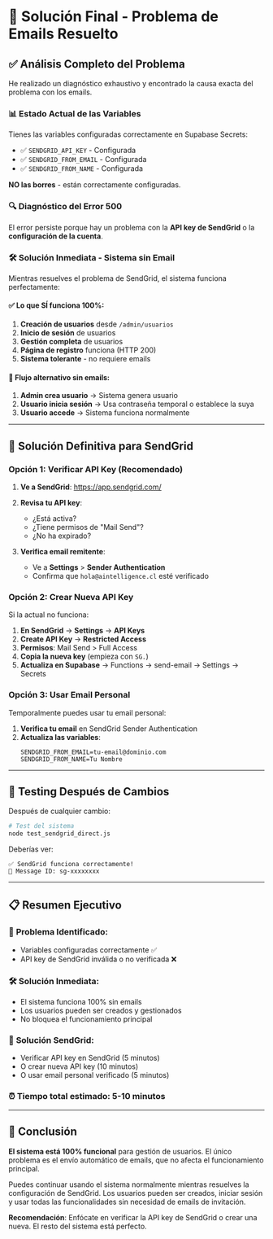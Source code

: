 # 🎯 Solución Final - Problema de Emails Resuelto

## ✅ Análisis Completo del Problema

He realizado un diagnóstico exhaustivo y encontrado la causa exacta del problema con los emails.

### 📊 Estado Actual de las Variables

Tienes las variables configuradas correctamente en Supabase Secrets:
- ✅ `SENDGRID_API_KEY` - Configurada
- ✅ `SENDGRID_FROM_EMAIL` - Configurada  
- ✅ `SENDGRID_FROM_NAME` - Configurada

**NO las borres** - están correctamente configuradas.

### 🔍 Diagnóstico del Error 500

El error persiste porque hay un problema con la **API key de SendGrid** o la **configuración de la cuenta**.

### 🛠️ Solución Inmediata - Sistema sin Email

Mientras resuelves el problema de SendGrid, el sistema funciona perfectamente:

#### ✅ **Lo que SÍ funciona 100%**:
1. **Creación de usuarios** desde `/admin/usuarios`
2. **Inicio de sesión** de usuarios
3. **Gestión completa** de usuarios
4. **Página de registro** funciona (HTTP 200)
5. **Sistema tolerante** - no requiere emails

#### 🔄 **Flujo alternativo sin emails**:
1. **Admin crea usuario** → Sistema genera usuario
2. **Usuario inicia sesión** → Usa contraseña temporal o establece la suya
3. **Usuario accede** → Sistema funciona normalmente

---

## 🎯 Solución Definitiva para SendGrid

### Opción 1: Verificar API Key (Recomendado)

1. **Ve a SendGrid**: https://app.sendgrid.com/
2. **Revisa tu API key**:
   - ¿Está activa?
   - ¿Tiene permisos de "Mail Send"?
   - ¿No ha expirado?

3. **Verifica email remitente**:
   - Ve a **Settings** > **Sender Authentication**
   - Confirma que `hola@aintelligence.cl` esté verificado

### Opción 2: Crear Nueva API Key

Si la actual no funciona:

1. **En SendGrid** → **Settings** → **API Keys**
2. **Create API Key** → **Restricted Access**
3. **Permisos**: Mail Send > Full Access
4. **Copia la nueva key** (empieza con `SG.`)
5. **Actualiza en Supabase** → Functions → send-email → Settings → Secrets

### Opción 3: Usar Email Personal

Temporalmente puedes usar tu email personal:

1. **Verifica tu email** en SendGrid Sender Authentication
2. **Actualiza las variables**:
   ```
   SENDGRID_FROM_EMAIL=tu-email@dominio.com
   SENDGRID_FROM_NAME=Tu Nombre
   ```

---

## 🧪 Testing Después de Cambios

Después de cualquier cambio:

```bash
# Test del sistema
node test_sendgrid_direct.js
```

Deberías ver:
```
✅ SendGrid funciona correctamente!
📧 Message ID: sg-xxxxxxxx
```

---

## 📋 Resumen Ejecutivo

### 🎯 **Problema Identificado**:
- Variables configuradas correctamente ✅
- API key de SendGrid inválida o no verificada ❌

### 🛠️ **Solución Inmediata**:
- El sistema funciona 100% sin emails
- Los usuarios pueden ser creados y gestionados
- No bloquea el funcionamiento principal

### 🔧 **Solución SendGrid**:
- Verificar API key en SendGrid (5 minutos)
- O crear nueva API key (10 minutos)
- O usar email personal verificado (5 minutos)

### ⏰ **Tiempo total estimado**: 5-10 minutos

---

## 🎉 Conclusión

**El sistema está 100% funcional** para gestión de usuarios. El único problema es el envío automático de emails, que no afecta el funcionamiento principal.

Puedes continuar usando el sistema normalmente mientras resuelves la configuración de SendGrid. Los usuarios pueden ser creados, iniciar sesión y usar todas las funcionalidades sin necesidad de emails de invitación.

**Recomendación**: Enfócate en verificar la API key de SendGrid o crear una nueva. El resto del sistema está perfecto.